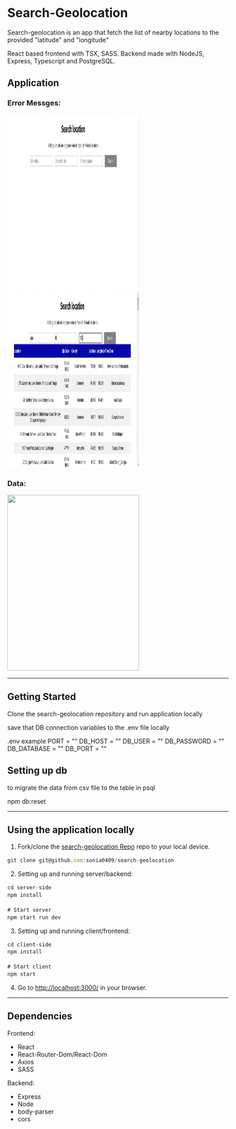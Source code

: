 # Search-Geolocation

Search-geolocation is an app that fetch the list of nearby locations to the provided "latitude" and "longitude"

React based frontend with TSX, SASS. Backend made with NodeJS, Express, Typescript and PostgreSQL.


## Application
### Error Messges:
<img src="https://github.com/sonia0409/search-geolocation/blob/main/docs/ErrorMessages.gif" width="300" height="400" />
<img src="https://github.com/sonia0409/search-geolocation/blob/main/docs/stringLatLonError.gif" width="300" height="400" />


### Data:

<img src="https://github.com/sonia0409/search-geolocation/blob/main/docs/locations.gif" width="300" height="400" />



___
## Getting Started


Clone the search-geolocation repository and run application locally

save that DB connection variables to the .env file locally

.env example
PORT = ""
DB_HOST = "" 
DB_USER = ""
DB_PASSWORD = "" 
DB_DATABASE = ""
DB_PORT = ""

## Setting up db
to migrate the data from csv file to the table in psql

npm db:reset 

___

## Using the application locally

1. Fork/clone the [search-geolocation Repo](https://github.com/sonia0409/search-geolocation) repo to your local device.

```js
git clone git@github.com:sonia0409/search-geolocation
```

2. Setting up and running server/backend:
```js
cd server-side
npm install

# Start server
npm start run dev
```

3. Setting up and running client/frontend:
```js
cd client-side
npm install

# Start client
npm start
```

4. Go to <http://localhost:3000/> in your browser.

___
## Dependencies

Frontend:
- React
- React-Router-Dom/React-Dom
- Axios
- SASS

Backend:
- Express
- Node
- body-parser
- cors
